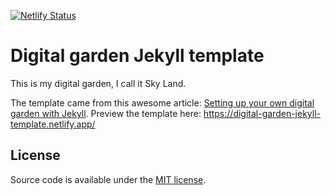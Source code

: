 [![Netlify Status](https://api.netlify.com/api/v1/badges/03db0f04-e828-409d-838a-87f1bbb32187/deploy-status)](https://app.netlify.com/sites/tianskylan/deploys)

# Digital garden Jekyll template

This is my digital garden, I call it Sky Land.

The template came from this awesome article: [Setting up your own digital garden with Jekyll](https://maximevaillancourt.com/blog/setting-up-your-own-digital-garden-with-jekyll). Preview the template here: https://digital-garden-jekyll-template.netlify.app/

## License

Source code is available under the [MIT license](LICENSE.md).
